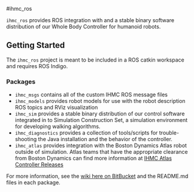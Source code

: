 #ihmc_ros

`ihmc_ros` provides ROS integration with and a stable binary software distribution of our Whole Body Controller for humanoid robots.

## Getting Started

The `ihmc_ros` project is meant to be included in a ROS catkin workspace and requires ROS Indigo.

### Packages

- `ihmc_msgs` contains all of the custom IHMC ROS message files
- `ihmc_models` provides robot models for use with the robot description ROS topics and RViz visualization
- `ihmc_sim` provides a stable binary distribution of our control software integrated in to Simulation Construction Set, a simulation environment for developing walking algorithms.
- `ihmc_diagnostics` provides a collection of tools/scripts for trouble-shooting the Java installation and the behavior of the controller.
- `ihmc_atlas` provides integration with the Boston Dynamics Atlas robot outside of simulation. Atlas teams that have the appropriate clearance from Boston Dynamics can find more information at [IHMC Atlas Controller Releases](https://bitbucket.org/ihmcrobotics/ihmc-atlas-controller-releases)

For more information, see the [wiki here on BitBucket](https://bitbucket.org/ihmcrobotics/ihmc_ros/wiki) and the README.md files in each package.
